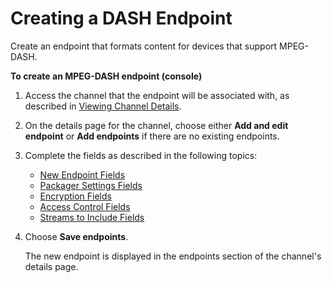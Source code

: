 # Creating a DASH Endpoint<a name="endpoints-dash"></a>

Create an endpoint that formats content for devices that support MPEG\-DASH\.

**To create an MPEG\-DASH endpoint \(console\)**

1. Access the channel that the endpoint will be associated with, as described in [Viewing Channel Details](channels-view.md)\.

1. On the details page for the channel, choose either **Add and edit endpoint** or **Add endpoints** if there are no existing endpoints\.

1. Complete the fields as described in the following topics:
   + [New Endpoint Fields](endpoints-dash-new.md)
   + [Packager Settings Fields](endpoints-dash-packager.md)
   +  [Encryption Fields](endpoints-dash-encryption.md)
   + [Access Control Fields](endpoints-dash-access-control.md)
   + [Streams to Include Fields](endpoints-dash-include-streams.md)

1. Choose **Save endpoints**\.

   The new endpoint is displayed in the endpoints section of the channel's details page\.
